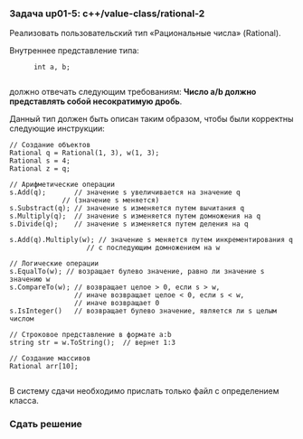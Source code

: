 ### Задача up01-5: c++/value-class/rational-2

Реализовать пользовательский тип «Рациональные числа» (Rational).

Внутреннее представление типа:

``` {.code}
      int a, b;
      
```

должно отвечать следующим требованиям: **Число a/b должно представлять
собой несократимую дробь**.

Данный тип должен быть описан таким образом, чтобы были корректны
следующие инструкции:

``` {.code}
// Создание объектов
Rational q = Rational(1, 3), w(1, 3);
Rational s = 4;
Rational z = q;

// Арифметические операции
s.Add(q);       // значение s увеличивается на значение q  
             // (значение s меняется)  
s.Substract(q); // значение s изменяется путем вычитания q  
s.Multiply(q);  // значение s изменяется путем домножения на q  
s.Divide(q);    // значение s изменяется путем деления на q  

s.Add(q).Multiply(w); // значение s меняется путем инкрементирования q  
                   // с последующим домножением на w  

// Логические операции
s.EqualTo(w); // возращает булево значение, равно ли значение s значению w
s.CompareTo(w); // возвращает целое > 0, если s > w,
                // иначе возвращает целое < 0, если s < w,
                // иначе возвращает 0
s.IsInteger()   // возвращает булево значение, является ли s целым числом

// Строковое представление в формате a:b
string str = w.ToString();  // вернет 1:3

// Создание массивов
Rational arr[10];
      
```

В систему сдачи необходимо прислать только файл с определением класса.

### Сдать решение
